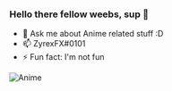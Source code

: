 ### Hello there fellow weebs, sup 👋

- 💬 Ask me about Anime related stuff :D
- 📫 ZyrexFX#0101
- ⚡ Fun fact: I'm not fun

![Anime](https://imgur.com/KEfMEAu)
